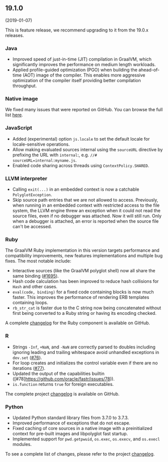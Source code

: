 ## 19.1.0
(2019-01-07)

This is feature release, we recommend upgrading to it from the 19.0.x releases.

### Java

* Improved speed of just-in-time (JIT) compilation in GraalVM, which significantly
improves the performance on medium length workloads.
* Applied profile-guided optimization (PGO) when building the ahead-of-time (AOT) image of the compiler. This enables more aggressive optimization of the compiler itself providing better compilation throughput.

### Native image

We fixed many issues that were reported on GitHub. You can browse the full list [here](https://github.com/oracle/graal/issues?utf8=%E2%9C%93&q=is%3Aissue+is%3Aclosed+label%3Anative-image+updated%3A%3E2019-06-07).

### JavaScript
* Added (experimental) option `js.locale` to set the default locale for locale-sensitive operations.
* Allow making evaluated sources internal using the `sourceURL` directive by prefixing the URL with `internal`:, e.g. `//# sourceURL=internal:myname.js`.
* Enabled code sharing across threads using `ContextPolicy.SHARED`.

### LLVM interpreter
* Calling `exit(...)` in an embedded context is now a catchable `PolyglotException`.
* Skip source path entries that we are not allowed to access. Previously, when
running in an embedded context with restricted access to the file system, the
LLVM engine threw an exception when it could not read the source files, even if
no debugger was attached. Now it will still run. Only when a debugger is
attached, an error is reported when the source file can't be accessed.

### Ruby

The GraalVM Ruby implementation in this version targets performance and compatibility improvements, new features implementations and multiple bug fixes. The most notable include:

* Interactive sources (like the GraalVM polyglot shell) now all share the same binding ([#1695](https://github.com/oracle/truffleruby/issues/1695)).
* Hash code calculation has been improved to reduce hash collisions for `Hash` and other cases.
* `eval(code, binding)` for a fixed code containing blocks is now much faster. This improves the performance of rendering ERB templates containing loops.
* `rb_str_cat` is faster due to the C string now being concatenated without first being converted to a Ruby string or having its encoding checked.

A complete [changelog](https://github.com/oracle/truffleruby/blob/master/CHANGELOG.md#1910-june-2019) for the Ruby component is available on GitHub.

### R

* Strings `-Inf`, `+NaN`, and `-NaN` are correctly parsed to doubles including ignoring leading and trailing whitespace
avoid unhandled exceptions in `dev.set` ([#76](https://github.com/oracle/fastr/issues/76)).
* For loop creates and initializes the control variable even if there are no iterations ([#77](https://github.com/oracle/fastr/issues/77)).
* Updated the output of the capabilities builtin ([#78]https://github.com/oracle/fastr/issues/78)).
* `is.function` returns `true` for foreign executables.

The complete project [changelog](https://github.com/oracle/fastr/blob/master/CHANGELOG.md#1910) is available on GitHub.

### Python
* Updated Python standard library files from 3.7.0 to 3.7.3.
* Improved performance of exceptions that do not escape.
* Fixed caching of core sources in a native image with a preinitialized context
for pre-built images and libpolyglot fast startup.
* Implemented support for `pwd.getpwuid`, `os.exec`, `os.execv`, and `os.execl` modules.

To see a complete list of changes, please refer to the project [changelog](https://github.com/graalvm/graalpython/blob/master/CHANGELOG.md#version-1910).
